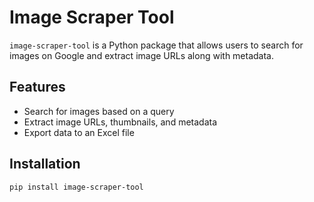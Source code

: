 # Image Scraper Tool

`image-scraper-tool` is a Python package that allows users to search for images on Google and extract image URLs along with metadata.

## Features

- Search for images based on a query
- Extract image URLs, thumbnails, and metadata
- Export data to an Excel file

## Installation

```bash
pip install image-scraper-tool
